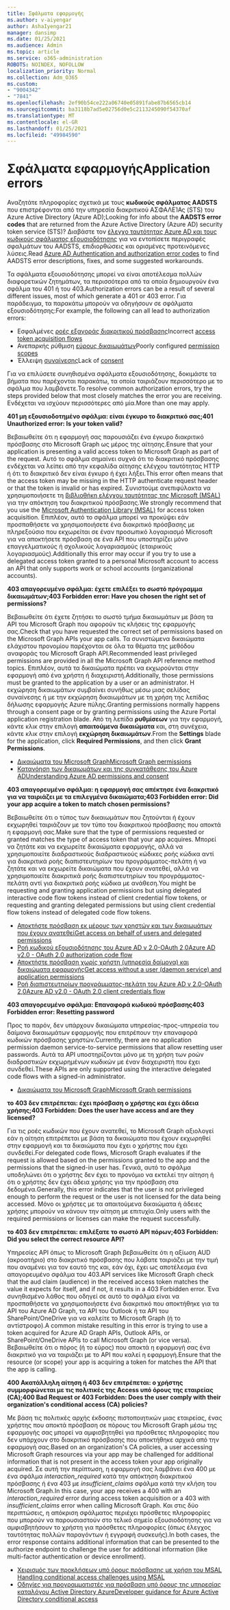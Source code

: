 ```yaml
---
title: Σφάλματα εφαρμογής
ms.author: v-aiyengar
author: AshaIyengar21
manager: dansimp
ms.date: 01/25/2021
ms.audience: Admin
ms.topic: article
ms.service: o365-administration
ROBOTS: NOINDEX, NOFOLLOW
localization_priority: Normal
ms.collection: Adm_O365
ms.custom:
- "9004342"
- "7841"
ms.openlocfilehash: 2ef90b54ce222a06740e05891fabe87b6565cb14
ms.sourcegitcommit: ba3118b7ad5e02756d0e5c2113245090f54370af
ms.translationtype: MT
ms.contentlocale: el-GR
ms.lasthandoff: 01/25/2021
ms.locfileid: "49984590"
---
```

# <a name="application-errors"></a><span data-ttu-id="0d8b6-102">Σφάλματα εφαρμογής</span><span class="sxs-lookup"><span data-stu-id="0d8b6-102">Application errors</span></span>

<span data-ttu-id="0d8b6-103">Αναζητάτε πληροφορίες σχετικά με τους **κωδικούς σφάλματος AADSTS** που επιστρέφονται από την υπηρεσία διακριτικού ΑΣΦΑΛΕΊΑς (STS) του Azure Active Directory (Azure AD);</span><span class="sxs-lookup"><span data-stu-id="0d8b6-103">Looking for info about the **AADSTS error codes** that are returned from the Azure Active Directory (Azure AD) security token service (STS)?</span></span> <span data-ttu-id="0d8b6-104">Διαβάστε τον [έλεγχο ταυτότητας Azure AD και τους κωδικούς σφάλματος εξουσιοδότησης](https://docs.microsoft.com/azure/active-directory/develop/reference-aadsts-error-codes) για να εντοπίσετε περιγραφές σφαλμάτων του AADSTS, επιδιορθώσεις και ορισμένες προτεινόμενες λύσεις.</span><span class="sxs-lookup"><span data-stu-id="0d8b6-104">Read [Azure AD Authentication and authorization error codes](https://docs.microsoft.com/azure/active-directory/develop/reference-aadsts-error-codes) to find AADSTS error descriptions, fixes, and some suggested workarounds.</span></span>

<span data-ttu-id="0d8b6-105">Τα σφάλματα εξουσιοδότησης μπορεί να είναι αποτέλεσμα πολλών διαφορετικών ζητημάτων, τα περισσότερα από τα οποία δημιουργούν ένα σφάλμα του 401 ή του 403.</span><span class="sxs-lookup"><span data-stu-id="0d8b6-105">Authorization errors can be a result of several different issues, most of which generate a 401 or 403 error.</span></span> <span data-ttu-id="0d8b6-106">Για παράδειγμα, τα παρακάτω μπορούν να οδηγήσουν σε σφάλματα εξουσιοδότησης:</span><span class="sxs-lookup"><span data-stu-id="0d8b6-106">For example, the following can all lead to authorization errors:</span></span>

- <span data-ttu-id="0d8b6-107">Εσφαλμένες [ροές εξαγοράς διακριτικού πρόσβασης](https://docs.microsoft.com/azure/active-directory/develop/reference-aadsts-error-codes)</span><span class="sxs-lookup"><span data-stu-id="0d8b6-107">Incorrect [access token acquisition flows](https://docs.microsoft.com/azure/active-directory/develop/reference-aadsts-error-codes)</span></span> 
- <span data-ttu-id="0d8b6-108">Ανεπαρκής ρύθμιση [εύρους δικαιωμάτων](https://docs.microsoft.com/azure/active-directory/develop/active-directory-v2-scopes)</span><span class="sxs-lookup"><span data-stu-id="0d8b6-108">Poorly configured [permission scopes](https://docs.microsoft.com/azure/active-directory/develop/active-directory-v2-scopes)</span></span> 
- <span data-ttu-id="0d8b6-109">Έλλειψη [συναίνεσης](https://docs.microsoft.com/azure/active-directory/develop/active-directory-devhowto-multi-tenant-overview#understanding-user-and-admin-consent)</span><span class="sxs-lookup"><span data-stu-id="0d8b6-109">Lack of [consent](https://docs.microsoft.com/azure/active-directory/develop/active-directory-devhowto-multi-tenant-overview#understanding-user-and-admin-consent)</span></span>

<span data-ttu-id="0d8b6-110">Για να επιλύσετε συνηθισμένα σφάλματα εξουσιοδότησης, δοκιμάστε τα βήματα που παρέχονται παρακάτω, τα οποία ταιριάζουν περισσότερο με το σφάλμα που λαμβάνετε.</span><span class="sxs-lookup"><span data-stu-id="0d8b6-110">To resolve common authorization errors, try the steps provided below that most closely matches the error you are receiving.</span></span> <span data-ttu-id="0d8b6-111">Ενδέχεται να ισχύουν περισσότερες από μία.</span><span class="sxs-lookup"><span data-stu-id="0d8b6-111">More than one may apply.</span></span>

<span data-ttu-id="0d8b6-112">**401 μη εξουσιοδοτημένο σφάλμα: είναι έγκυρο το διακριτικό σας;**</span><span class="sxs-lookup"><span data-stu-id="0d8b6-112">**401 Unauthorized error: Is your token valid?**</span></span>

<span data-ttu-id="0d8b6-113">Βεβαιωθείτε ότι η εφαρμογή σας παρουσιάζει ένα έγκυρο διακριτικό πρόσβασης στο Microsoft Graph ως μέρος της αίτησης.</span><span class="sxs-lookup"><span data-stu-id="0d8b6-113">Ensure that your application is presenting a valid access token to Microsoft Graph as part of the request.</span></span> <span data-ttu-id="0d8b6-114">Αυτό το σφάλμα σημαίνει συχνά ότι το διακριτικό πρόσβασης ενδέχεται να λείπει από την κεφαλίδα αίτησης ελέγχου ταυτότητας HTTP ή ότι το διακριτικό δεν είναι έγκυρο ή έχει λήξει.</span><span class="sxs-lookup"><span data-stu-id="0d8b6-114">This error often means that the access token may be missing in the HTTP authenticate request header or that the token is invalid or has expired.</span></span> <span data-ttu-id="0d8b6-115">Συνιστούμε ανεπιφύλακτα να χρησιμοποιήσετε τη [βιβλιοθήκη ελέγχου ταυτότητας της Microsoft (MSAL)](https://docs.microsoft.com/azure/active-directory/develop/msal-overview) για την απόκτηση του διακριτικού πρόσβασης.</span><span class="sxs-lookup"><span data-stu-id="0d8b6-115">We strongly recommend that you use the [Microsoft Authentication Library (MSAL)](https://docs.microsoft.com/azure/active-directory/develop/msal-overview) for access token acquisition.</span></span> <span data-ttu-id="0d8b6-116">Επιπλέον, αυτό το σφάλμα μπορεί να προκύψει εάν προσπαθήσετε να χρησιμοποιήσετε ένα διακριτικό πρόσβασης με πληρεξούσιο που εκχωρείται σε έναν προσωπικό λογαριασμό Microsoft για να αποκτήσετε πρόσβαση σε ένα API που υποστηρίζει μόνο επαγγελματικούς ή σχολικούς λογαριασμούς (εταιρικούς λογαριασμούς).</span><span class="sxs-lookup"><span data-stu-id="0d8b6-116">Additionally this error may occur if you try to use a delegated access token granted to a personal Microsoft account to access an API that only supports work or school accounts (organizational accounts).</span></span>

<span data-ttu-id="0d8b6-117">**403 απαγορευμένο σφάλμα: έχετε επιλέξει το σωστό πρόγραμμα δικαιωμάτων;**</span><span class="sxs-lookup"><span data-stu-id="0d8b6-117">**403 Forbidden error: Have you chosen the right set of permissions?**</span></span>

<span data-ttu-id="0d8b6-118">Βεβαιωθείτε ότι έχετε ζητήσει το σωστό τμήμα δικαιωμάτων με βάση τα API του Microsoft Graph που αφορούν τις κλήσεις της εφαρμογής σας.</span><span class="sxs-lookup"><span data-stu-id="0d8b6-118">Check that you have requested the correct set of permissions based on the Microsoft Graph APIs your app calls.</span></span> <span data-ttu-id="0d8b6-119">Τα συνιστώμενα δικαιώματα ελάχιστου προνομίου παρέχονται σε όλα τα θέματα της μεθόδου αναφοράς του Microsoft Graph API.</span><span class="sxs-lookup"><span data-stu-id="0d8b6-119">Recommended least privileged permissions are provided in all the Microsoft Graph API reference method topics.</span></span> <span data-ttu-id="0d8b6-120">Επιπλέον, αυτά τα δικαιώματα πρέπει να εκχωρούνται στην εφαρμογή από ένα χρήστη ή διαχειριστή.</span><span class="sxs-lookup"><span data-stu-id="0d8b6-120">Additionally, those permissions must be granted to the application by a user or an administrator.</span></span> <span data-ttu-id="0d8b6-121">Η εκχώρηση δικαιωμάτων συμβαίνει συνήθως μέσω μιας σελίδας συναίνεσης ή με την εκχώρηση δικαιωμάτων με τη χρήση της λεπίδας δήλωσης εφαρμογής Azure πύλης.</span><span class="sxs-lookup"><span data-stu-id="0d8b6-121">Granting permissions normally happens through a consent page or by granting permissions using the Azure Portal application registration blade.</span></span> <span data-ttu-id="0d8b6-122">Από τη λεπίδα **ρυθμίσεων** για την εφαρμογή, κάντε κλικ στην επιλογή **απαιτούμενα δικαιώματα** και, στη συνέχεια, κάντε κλικ στην επιλογή **εκχώρηση δικαιωμάτων**.</span><span class="sxs-lookup"><span data-stu-id="0d8b6-122">From the **Settings** blade for the application, click **Required Permissions**, and then click **Grant Permissions**.</span></span>

- [<span data-ttu-id="0d8b6-123">Δικαιώματα του Microsoft Graph</span><span class="sxs-lookup"><span data-stu-id="0d8b6-123">Microsoft Graph permissions</span></span>](https://docs.microsoft.com/graph/permissions-reference) 
- [<span data-ttu-id="0d8b6-124">Κατανόηση των δικαιωμάτων και της συγκατάθεσης του Azure AD</span><span class="sxs-lookup"><span data-stu-id="0d8b6-124">Understanding Azure AD permissions and consent</span></span>](https://docs.microsoft.com/azure/active-directory/develop/v2-permissions-and-consent) 

<span data-ttu-id="0d8b6-125">**403 απαγορευμένο σφάλμα: η εφαρμογή σας απέκτησε ένα διακριτικό για να ταιριάζει με τα επιλεγμένα δικαιώματα;**</span><span class="sxs-lookup"><span data-stu-id="0d8b6-125">**403 Forbidden error: Did your app acquire a token to match chosen permissions?**</span></span>

<span data-ttu-id="0d8b6-126">Βεβαιωθείτε ότι ο τύπος των δικαιωμάτων που ζητούνται ή έχουν εκχωρηθεί ταιριάζουν με τον τύπο του διακριτικού πρόσβασης που αποκτά η εφαρμογή σας.</span><span class="sxs-lookup"><span data-stu-id="0d8b6-126">Make sure that the type of permissions requested or granted matches the type of access token that your app acquires.</span></span> <span data-ttu-id="0d8b6-127">Μπορεί να ζητάτε και να εκχωρείτε δικαιώματα εφαρμογής, αλλά να χρησιμοποιείτε διαδραστικούς διαδραστικούς κώδικες ροής κώδικα αντί για διακριτικά ροής διαπιστευτηρίων του προγράμματος-πελάτη ή να ζητάτε και να εκχωρείτε δικαιώματα που έχουν ανατεθεί, αλλά να χρησιμοποιείτε διακριτικά ροής διαπιστευτηρίων του προγράμματος-πελάτη αντί για διακριτικά ροής κώδικα με ανάθεση.</span><span class="sxs-lookup"><span data-stu-id="0d8b6-127">You might be requesting and granting application permissions but using delegated interactive code flow tokens instead of client credential flow tokens, or requesting and granting delegated permissions but using client credential flow tokens instead of delegated code flow tokens.</span></span>

- [<span data-ttu-id="0d8b6-128">Αποκτήστε πρόσβαση εκ μέρους των χρηστών και των δικαιωμάτων που έχουν ανατεθεί</span><span class="sxs-lookup"><span data-stu-id="0d8b6-128">Get access on behalf of users and delegated permissions</span></span>](https://docs.microsoft.com/graph/auth_v2_user) 
- [<span data-ttu-id="0d8b6-129">Ροή κωδικού εξουσιοδότησης του Azure AD v 2.0-OAuth 2,0</span><span class="sxs-lookup"><span data-stu-id="0d8b6-129">Azure AD v2.0 - OAuth 2.0 authorization code flow</span></span>](https://docs.microsoft.com/azure/active-directory/develop/v2-oauth2-auth-code-flow) 
- [<span data-ttu-id="0d8b6-130">Αποκτήστε πρόσβαση χωρίς χρήστη (υπηρεσία δαίμονα) και δικαιώματα εφαρμογής</span><span class="sxs-lookup"><span data-stu-id="0d8b6-130">Get access without a user (daemon service) and application permissions</span></span>](https://docs.microsoft.com/graph/auth_v2_service) 
- [<span data-ttu-id="0d8b6-131">Ροή διαπιστευτηρίων προγράμματος-πελάτη του Azure AD v 2.0-OAuth 2,0</span><span class="sxs-lookup"><span data-stu-id="0d8b6-131">Azure AD v2.0 - OAuth 2.0 client credentials flow</span></span>](https://docs.microsoft.com/azure/active-directory/develop/v2-oauth2-client-creds-grant-flow) 

<span data-ttu-id="0d8b6-132">**403 απαγορευμένο σφάλμα: Επαναφορά κωδικού πρόσβασης**</span><span class="sxs-lookup"><span data-stu-id="0d8b6-132">**403 Forbidden error: Resetting password**</span></span>

<span data-ttu-id="0d8b6-133">Προς το παρόν, δεν υπάρχουν δικαιώματα υπηρεσίας-προς-υπηρεσία του δαίμονα δικαιωμάτων εφαρμογής που επιτρέπουν την επαναφορά κωδικών πρόσβασης χρηστών.</span><span class="sxs-lookup"><span data-stu-id="0d8b6-133">Currently, there are no application permission daemon service-to-service permissions that allow resetting user passwords.</span></span> <span data-ttu-id="0d8b6-134">Αυτά τα API υποστηρίζονται μόνο με τη χρήση των ροών διαδραστικών εκχωρημένων κωδικών με έναν διαχειριστή που έχει συνδεθεί.</span><span class="sxs-lookup"><span data-stu-id="0d8b6-134">These APIs are only supported using the interactive delegated code flows with a signed-in administrator.</span></span>

- [<span data-ttu-id="0d8b6-135">Δικαιώματα του Microsoft Graph</span><span class="sxs-lookup"><span data-stu-id="0d8b6-135">Microsoft Graph permissions</span></span>](https://docs.microsoft.com/graph/permissions-reference)

<span data-ttu-id="0d8b6-136">**το 403 δεν επιτρέπεται: έχει πρόσβαση ο χρήστης και έχει άδεια χρήσης;**</span><span class="sxs-lookup"><span data-stu-id="0d8b6-136">**403 Forbidden: Does the user have access and are they licensed?**</span></span>

<span data-ttu-id="0d8b6-137">Για τις ροές κωδικών που έχουν ανατεθεί, το Microsoft Graph αξιολογεί εάν η αίτηση επιτρέπεται με βάση τα δικαιώματα που έχουν εκχωρηθεί στην εφαρμογή και τα δικαιώματα που έχει ο χρήστης που έχει συνδεθεί.</span><span class="sxs-lookup"><span data-stu-id="0d8b6-137">For delegated code flows, Microsoft Graph evaluates if the request is allowed based on the permissions granted to the app and the permissions that the signed-in user has.</span></span> <span data-ttu-id="0d8b6-138">Γενικά, αυτό το σφάλμα υποδηλώνει ότι ο χρήστης δεν έχει το προνόμιο να εκτελεί την αίτηση ή ότι ο χρήστης δεν έχει άδεια χρήσης για την πρόσβαση στα δεδομένα.</span><span class="sxs-lookup"><span data-stu-id="0d8b6-138">Generally, this error indicates that the user is not privileged enough to perform the request or the user is not licensed for the data being accessed.</span></span> <span data-ttu-id="0d8b6-139">Μόνο οι χρήστες με τα απαιτούμενα δικαιώματα ή άδειες χρήσης μπορούν να κάνουν την αίτηση με επιτυχία.</span><span class="sxs-lookup"><span data-stu-id="0d8b6-139">Only users with the required permissions or licenses can make the request successfully.</span></span>

<span data-ttu-id="0d8b6-140">**το 403 δεν επιτρέπεται: επιλέξατε το σωστό API πόρων;**</span><span class="sxs-lookup"><span data-stu-id="0d8b6-140">**403 Forbidden: Did you select the correct resource API?**</span></span>

<span data-ttu-id="0d8b6-141">Υπηρεσίες API όπως το Microsoft Graph βεβαιωθείτε ότι η αξίωση AUD (ακροατήριο) στο διακριτικό πρόσβασης που λάβατε ταιριάζει με την τιμή που αναμένει για τον εαυτό της και, εάν όχι, έχει ως αποτέλεσμα ένα απαγορευμένο σφάλμα του 403.</span><span class="sxs-lookup"><span data-stu-id="0d8b6-141">API services like Microsoft Graph check that the aud claim (audience) in the received access token matches the value it expects for itself, and if not, it results in a 403 Forbidden error.</span></span> <span data-ttu-id="0d8b6-142">Ένα συνηθισμένο λάθος που οδηγεί σε αυτό το σφάλμα είναι να προσπαθήσετε να χρησιμοποιήσετε ένα διακριτικό που αποκτήθηκε για τα API του Azure AD Graph, τα API του Outlook ή τα API του SharePoint/OneDrive για να καλείτε το Microsoft Graph (ή το αντίστροφο).</span><span class="sxs-lookup"><span data-stu-id="0d8b6-142">A common mistake resulting in this error is trying to use a token acquired for Azure AD Graph APIs, Outlook APIs, or SharePoint/OneDrive APIs to call Microsoft Graph (or vice versa).</span></span> <span data-ttu-id="0d8b6-143">Βεβαιωθείτε ότι ο πόρος (ή το εύρος) που αποκτά η εφαρμογή σας ένα διακριτικό για να ταιριάζει με το API που καλεί η εφαρμογή.</span><span class="sxs-lookup"><span data-stu-id="0d8b6-143">Ensure that the resource (or scope) your app is acquiring a token for matches the API that the app is calling.</span></span>

<span data-ttu-id="0d8b6-144">**400 Ακατάλληλη αίτηση ή 403 δεν επιτρέπεται: ο χρήστης συμμορφώνεται με τις πολιτικές της Access υπό όρους της εταιρείας (CA);**</span><span class="sxs-lookup"><span data-stu-id="0d8b6-144">**400 Bad Request or 403 Forbidden: Does the user comply with their organization's conditional access (CA) policies?**</span></span>

<span data-ttu-id="0d8b6-145">Με βάση τις πολιτικές αρχής έκδοσης πιστοποιητικών μιας εταιρείας, ένας χρήστης που αποκτά πρόσβαση σε πόρους του Microsoft Graph μέσω της εφαρμογής σας μπορεί να αμφισβητηθεί για πρόσθετες πληροφορίες που δεν υπάρχουν στο διακριτικό πρόσβασης που αποκτήθηκε αρχικά από την εφαρμογή σας.</span><span class="sxs-lookup"><span data-stu-id="0d8b6-145">Based on an organization's CA policies, a user accessing Microsoft Graph resources via your app may be challenged for additional information that is not present in the access token your app originally acquired.</span></span> <span data-ttu-id="0d8b6-146">Σε αυτή την περίπτωση, η εφαρμογή σας λαμβάνει ένα 400 με ένα σφάλμα *interaction_required* κατά την απόκτηση διακριτικού πρόσβασης ή ένα 403 με *insufficient_claims* σφάλμα κατά την κλήση του Microsoft Graph.</span><span class="sxs-lookup"><span data-stu-id="0d8b6-146">In this case, your app receives a 400 with an *interaction_required* error during access token acquisition or a 403 with *insufficient_claims* error when calling Microsoft Graph.</span></span> <span data-ttu-id="0d8b6-147">Και στις δύο περιπτώσεις, η απόκριση σφάλματος περιέχει πρόσθετες πληροφορίες που μπορούν να παρουσιαστούν στο τελικό σημείο εξουσιοδότησης για να αμφισβητήσουν το χρήστη για πρόσθετες πληροφορίες (όπως έλεγχος ταυτότητας πολλών παραγόντων ή εγγραφή συσκευής).</span><span class="sxs-lookup"><span data-stu-id="0d8b6-147">In both cases, the error response contains additional information that can be presented to the authorize endpoint to challenge the user for additional information (like multi-factor authentication or device enrollment).</span></span>

- [<span data-ttu-id="0d8b6-148">Χειρισμός των προκλήσεων υπό όρους πρόσβασης με χρήση του MSAL </span><span class="sxs-lookup"><span data-stu-id="0d8b6-148">Handling conditional access challenges using MSAL </span></span>](https://docs.microsoft.com/azure/active-directory/develop/msal-handling-exceptions#conditional-access-and-claims-challenges)
- [<span data-ttu-id="0d8b6-149">Οδηγίες για προγραμματιστές για πρόσβαση υπό όρους της υπηρεσίας καταλόγου Active Directory Azure</span><span class="sxs-lookup"><span data-stu-id="0d8b6-149">Developer guidance for Azure Active Directory conditional access</span></span>](https://docs.microsoft.com/azure/active-directory/develop/conditional-access-dev-guide)
